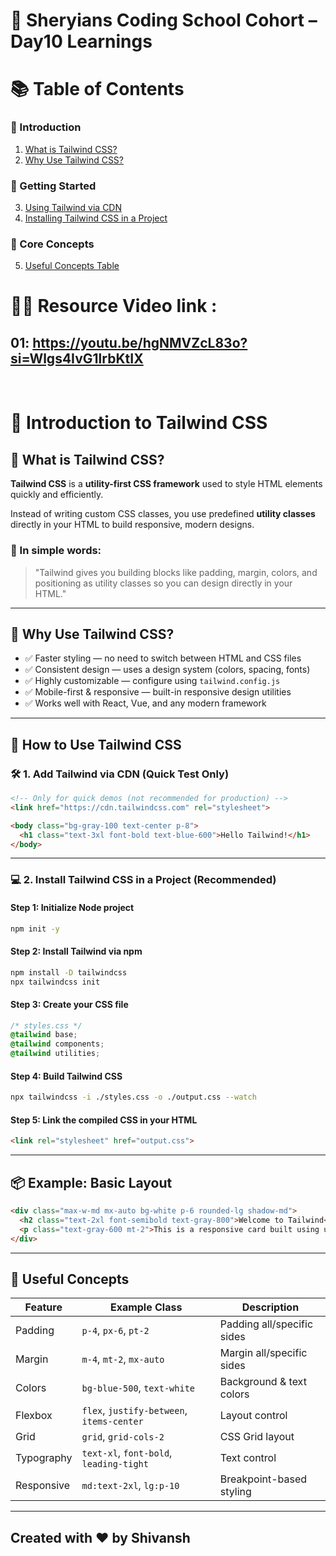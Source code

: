 # 🦁 Sheryians Coding School Cohort – Day10 Learnings

# 📚 Table of Contents

### 🔰 Introduction  
1. [What is Tailwind CSS?](#%F0%9F%A7%A0-what-is-tailwind-css)  
2. [Why Use Tailwind CSS?](#%F0%9F%8E%AF-why-use-tailwind-css)

### 🚀 Getting Started  
3. [Using Tailwind via CDN](#%F0%9F%9B%A0%EF%B8%8F-1-add-tailwind-via-cdn-quick-test-only)  
4. [Installing Tailwind CSS in a Project](#%F0%9F%92%BB-2-install-tailwind-css-in-a-project-recommended)

### 🧩 Core Concepts  
5. [Useful Concepts Table](#%F0%9F%A7%A9-useful-concepts)





# 🧑‍💻 Resource Video link : 
01: https://youtu.be/hgNMVZcL83o?si=Wlgs4IvG1lrbKtIX
---
<br>


# 🌟 Introduction to Tailwind CSS

## 🧠 What is Tailwind CSS?

**Tailwind CSS** is a **utility-first CSS framework** used to style HTML elements quickly and efficiently.

Instead of writing custom CSS classes, you use predefined **utility classes** directly in your HTML to build responsive, modern designs.

### 💬 In simple words:
> "Tailwind gives you building blocks like padding, margin, colors, and positioning as utility classes so you can design directly in your HTML."

---

## 🎯 Why Use Tailwind CSS?

- ✅ Faster styling — no need to switch between HTML and CSS files
- ✅ Consistent design — uses a design system (colors, spacing, fonts)
- ✅ Highly customizable — configure using `tailwind.config.js`
- ✅ Mobile-first & responsive — built-in responsive design utilities
- ✅ Works well with React, Vue, and any modern framework

---

## 🚀 How to Use Tailwind CSS

### 🛠️ 1. Add Tailwind via CDN (Quick Test Only)
```html
<!-- Only for quick demos (not recommended for production) -->
<link href="https://cdn.tailwindcss.com" rel="stylesheet">
````

```html
<body class="bg-gray-100 text-center p-8">
  <h1 class="text-3xl font-bold text-blue-600">Hello Tailwind!</h1>
</body>
```

---

### 💻 2. Install Tailwind CSS in a Project (Recommended)

#### Step 1: Initialize Node project

```bash
npm init -y
```

#### Step 2: Install Tailwind via npm

```bash
npm install -D tailwindcss
npx tailwindcss init
```

#### Step 3: Create your CSS file

```css
/* styles.css */
@tailwind base;
@tailwind components;
@tailwind utilities;
```

#### Step 4: Build Tailwind CSS

```bash
npx tailwindcss -i ./styles.css -o ./output.css --watch
```

#### Step 5: Link the compiled CSS in your HTML

```html
<link rel="stylesheet" href="output.css">
```

---

## 📦 Example: Basic Layout

```html
<div class="max-w-md mx-auto bg-white p-6 rounded-lg shadow-md">
  <h2 class="text-2xl font-semibold text-gray-800">Welcome to Tailwind</h2>
  <p class="text-gray-600 mt-2">This is a responsive card built using utility classes.</p>
</div>
```

---

## 🧩 Useful Concepts

| Feature    | Example Class                             | Description                |
| ---------- | ----------------------------------------- | -------------------------- |
| Padding    | `p-4`, `px-6`, `pt-2`                     | Padding all/specific sides |
| Margin     | `m-4`, `mt-2`, `mx-auto`                  | Margin all/specific sides  |
| Colors     | `bg-blue-500`, `text-white`               | Background & text colors   |
| Flexbox    | `flex`, `justify-between`, `items-center` | Layout control             |
| Grid       | `grid`, `grid-cols-2`                     | CSS Grid layout            |
| Typography | `text-xl`, `font-bold`, `leading-tight`   | Text control               |
| Responsive | `md:text-2xl`, `lg:p-10`                  | Breakpoint-based styling   |

---



## Created with ❤️ by Shivansh